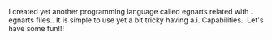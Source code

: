 I created yet another programming language called egnarts related with . egnarts files.. It is simple to use yet a bit tricky having a.i. Capabilities.. Let's have some fun!!! 
